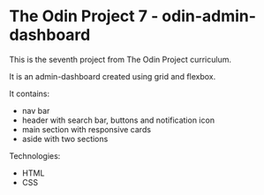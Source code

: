 # The Odin Project 7 - odin-admin-dashboard

This is the seventh project from The Odin Project curriculum.

It is an admin-dashboard created using grid and flexbox.

It contains:

- nav bar
- header with search bar, buttons and notification icon
- main section with responsive cards
- aside with two sections

Technologies:

- HTML
- CSS
